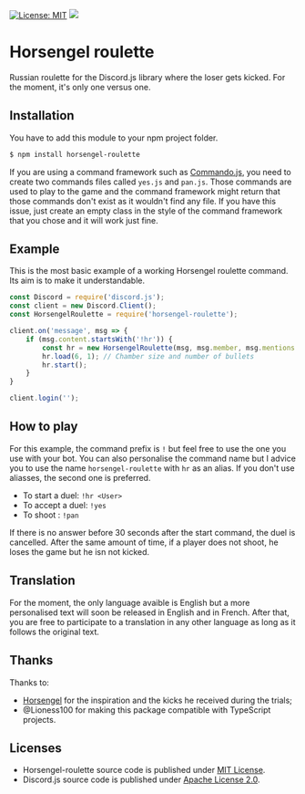 [![License: MIT](https://img.shields.io/badge/License-MIT-yellow.svg)](https://opensource.org/licenses/MIT)
[![](https://img.shields.io/npm/v/horsengel-roulette.svg)](https://www.npmjs.com/package/horsengel-roulette)


# Horsengel roulette

Russian roulette for the Discord.js library where the loser gets kicked. For the moment, it's only one versus one.

## Installation

You have to add this module to your npm project folder.

```bash
$ npm install horsengel-roulette
```

If you are using a command framework such as [Commando.js](https://www.npmjs.com/package/discord.js-commando), you need to create two commands files called `yes.js` and `pan.js`. Those commands are used to play to the game and the command framework might return that those commands don't exist as it wouldn't find any file. If you have this issue, just create an empty class in the style of the command framework that you chose and it will work just fine.

## Example

This is the most basic example of a working Horsengel roulette command. Its aim is to make it understandable.

```js
const Discord = require('discord.js');
const client = new Discord.Client();
const HorsengelRoulette = require('horsengel-roulette');

client.on('message', msg => {
	if (msg.content.startsWith('!hr')) {
		const hr = new HorsengelRoulette(msg, msg.member, msg.mentions.members.first(), '!', 'fr');
		hr.load(6, 1); // Chamber size and number of bullets
		hr.start();
	}
}

client.login('');
```

## How to play

For this example, the command prefix is `!` but feel free to use the one you use with your bot. You can also personalise the command name but I advice you to use the name `horsengel-roulette` with `hr` as an alias. If you don't use aliasses, the second one is preferred.

- To start a duel: `!hr <User>`
- To accept a duel: `!yes`
- To shoot : `!pan`

If there is no answer before 30 seconds after the start command, the duel is cancelled. After the same amount of time, if a player does not shoot, he loses the game but he isn not kicked.

## Translation

For the moment, the only language avaible is English but a more personalised text will soon be released in English and in French. After that, you are free to participate to a translation in any other language as long as it follows the original text.

## Thanks

Thanks to:

- [Horsengel](https://twitter.com/horsengel) for the inspiration and the kicks he received during the trials;
- @Lioness100 for making this package compatible with TypeScript projects.


## Licenses

- Horsengel-roulette source code is published under [MIT License](https://github.com/Helmasaur/ac-keijiban/blob/master/LICENSE).
- Discord.js source code is published under [Apache License 2.0](https://github.com/discordjs/discord.js/blob/master/LICENSE).